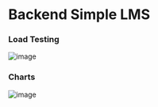 # Backend Simple LMS

### Load Testing

![image](https://github.com/user-attachments/assets/6b7de23e-7dec-4e5e-85e8-80c221069c5c)

### Charts

![image](https://github.com/user-attachments/assets/ccf425ea-dc0c-43b9-b776-7a1e5246f760)
